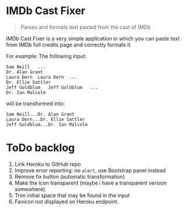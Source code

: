 IMDb Cast Fixer
===============
> Parses and formats text pasted from the cast of IMDb

IMDb Cast Fixer is a very simple application in which you can paste text from IMDb full credits page and correctly formats it.

For example:
The following input:
```
Sam Neill	...
Dr. Alan Grant
Laura Dern	Laura Dern	...
Dr. Ellie Sattler
Jeff Goldblum	Jeff Goldblum	...
Dr. Ian Malcolm
```

will be transformed into:
```
Sam Neill...Dr. Alan Grant
Laura Dern...Dr. Ellie Sattler
Jeff Goldblum...Dr. Ian Malcolm
```

# ToDo backlog

1. Link Heroku to GitHub repo
2. Improve error reporting: no `alert`, use Bootstrap panel instead
3. Remove fix button (automatic transformation)
4. Make the icon transparent (maybe i have a transparent version somewhere).
5. Trim initial space that may be found in the input
6. Favicon not displayed on Heroku endpoint.
